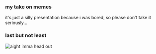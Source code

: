 ### my take on memes

it's just a silly presentation because i was bored, so please don't take it seriously...

### last but not least
![aight imma head out](https://i.kym-cdn.com/entries/icons/original/000/030/967/spongebob.jpg)